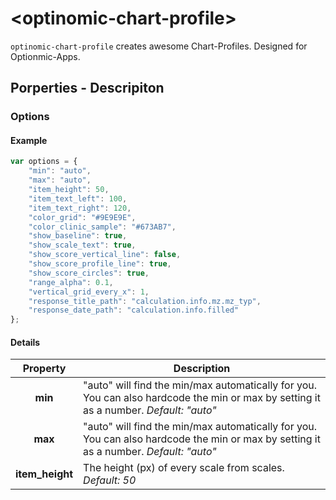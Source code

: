 # \<optinomic-chart-profile\>

`optinomic-chart-profile` creates awesome Chart-Profiles. Designed for Optionmic-Apps.

## Porperties - Descripiton
### Options

#### Example

```JAVASCRIPT
var options = {
    "min": "auto",
    "max": "auto",
    "item_height": 50,
    "item_text_left": 100,
    "item_text_right": 120,
    "color_grid": "#9E9E9E",
    "color_clinic_sample": "#673AB7",
    "show_baseline": true,
    "show_scale_text": true,
    "show_score_vertical_line": false,
    "show_score_profile_line": true,
    "show_score_circles": true,
    "range_alpha": 0.1,
    "vertical_grid_every_x": 1,
    "response_title_path": "calculation.info.mz.mz_typ",
    "response_date_path": "calculation.info.filled"
};
```

#### Details
| Property  |  Description  |
|:---:|---|
| __min__ | "auto" will find the min/max automatically for you. You can also hardcode the min or max by setting it as a number. _Default: "auto"_ |
| __max__ | "auto" will find the min/max automatically for you. You can also hardcode the min or max by setting it as a number. _Default: "auto"_ |
| __item_height__ | The height (px) of every scale from scales. _Default: 50_ |

